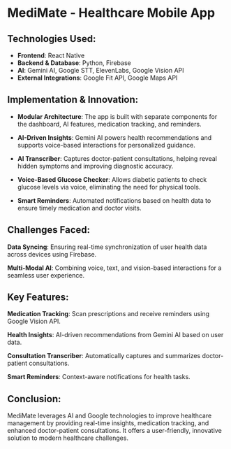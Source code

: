 # **MediMate - Healthcare Mobile App**

## **Technologies Used:**
* **Frontend**: React Native
* **Backend & Database**: Python, Firebase
* **AI**: Gemini AI, Google STT, ElevenLabs, Google Vision API
* **External Integrations**: Google Fit API, Google Maps API

## **Implementation & Innovation:**
* **Modular Architecture**: The app is built with separate components for the dashboard, AI features, medication tracking, and reminders.

* **AI-Driven Insights**: Gemini AI powers health recommendations and supports voice-based interactions for personalized guidance.

* **AI Transcriber**: Captures doctor-patient consultations, helping reveal hidden symptoms and improving diagnostic accuracy.

* **Voice-Based Glucose Checker**: Allows diabetic patients to check glucose levels via voice, eliminating the need for physical tools.

* **Smart Reminders**: Automated notifications based on health data to ensure timely medication and doctor visits.

## **Challenges Faced**:
**Data Syncing**: Ensuring real-time synchronization of user health data across devices using Firebase.

**Multi-Modal AI**: Combining voice, text, and vision-based interactions for a seamless user experience.

## **Key Features**:
**Medication Tracking**: Scan prescriptions and receive reminders using Google Vision API.

**Health Insights**: AI-driven recommendations from Gemini AI based on user data.

**Consultation Transcriber**: Automatically captures and summarizes doctor-patient consultations.

**Smart Reminders**: Context-aware notifications for health tasks.

## **Conclusion**:
MediMate leverages AI and Google technologies to improve healthcare management by providing real-time insights, medication tracking, and enhanced doctor-patient consultations. It offers a user-friendly, innovative solution to modern healthcare challenges.